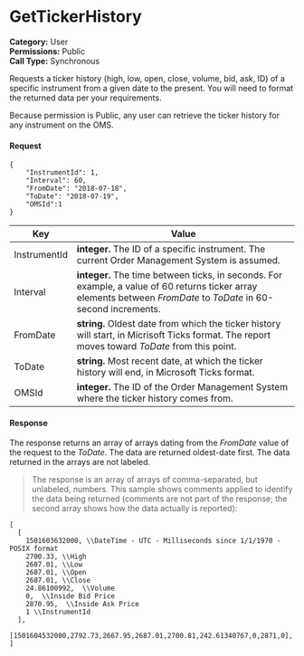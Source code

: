 # GetTickerHistory

**Category:** User\
**Permissions:** Public\
**Call Type:** Synchronous

Requests a ticker history (high, low, open, close, volume, bid, ask, ID) of a specific instrument from a given date to the present. You will need to format the returned data per your requirements.

Because permission is Public, any user can retrieve the ticker history for any instrument on the OMS.

#### Request <a href="#request" id="request"></a>

```
{
    "InstrumentId": 1,
    "Interval": 60,
    "FromDate": "2018-07-18",
    "ToDate": "2018-07-19",
    "OMSId":1
}
```

| Key          | Value                                                                                                                                                             |
| ------------ | ----------------------------------------------------------------------------------------------------------------------------------------------------------------- |
| InstrumentId | **integer.** The ID of a specific instrument. The current Order Management System is assumed.                                                                     |
| Interval     | **integer.** The time between ticks, in seconds. For example, a value of 60 returns ticker array elements between _FromDate_ to _ToDate_ in 60-second increments. |
| FromDate     | **string.** Oldest date from which the ticker history will start, in Micrisoft Ticks format. The report moves toward _ToDate_ from this point.                    |
| ToDate       | **string.** Most recent date, at which the ticker history will end, in Microsoft Ticks format.                                                                    |
| OMSId        | **integer.** The ID of the Order Management System where the ticker history comes from.                                                                           |

#### Response <a href="#response" id="response"></a>

The response returns an array of arrays dating from the _FromDate_ value of the request to the _ToDate_. The data are returned oldest-date first. The data returned in the arrays are not labeled.

> The response is an array of arrays of comma-separated, but unlabeled, numbers. This sample shows comments applied to identify the data being returned (comments are not part of the response; the second array shows how the data actually is reported):

```
[
  [
    1501603632000, \\DateTime - UTC - Milliseconds since 1/1/1970 - POSIX format
    2700.33, \\High
    2687.01, \\Low
    2687.01, \\Open
    2687.01, \\Close
    24.86100992,  \\Volume
    0,  \\Inside Bid Price
    2870.95,  \\Inside Ask Price
    1 \\InstrumentId
  ],
  [1501604532000,2792.73,2667.95,2687.01,2700.81,242.61340767,0,2871,0],
]
```
